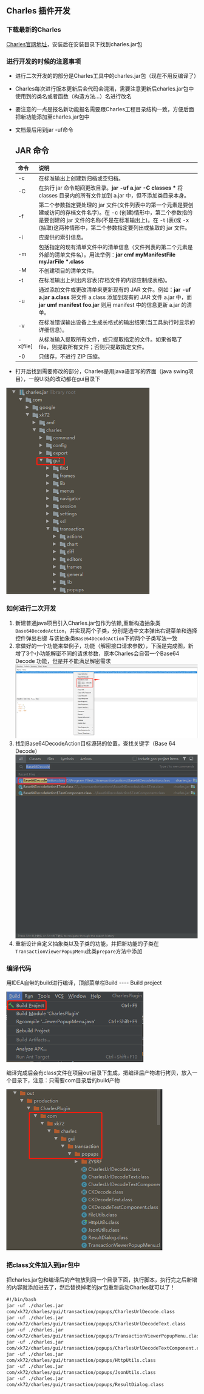 ## Charles 插件开发
### 下载最新的Charles

[Charles官网地址](https://www.charlesproxy.com/)，安装后在安装目录下找到charles.jar包

### 进行开发的时候的注意事项
* 进行二次开发的的部分是Charles工具中的charles.jar包（现在不用反编译了）
* Charles每次进行版本更新后会代码会混淆，需要注意更新后charles.jar包中使用到的类名或者函数（构造方法...）名进行改名
* 要注意的一点是报名新功能报名需要跟Charles工程目录结构一致，方便后面把新功能添加至charles.jar包中
* 文档最后用到jar -uf命令

  ## JAR 命令

  | 命令     | 说明                                                         |
  | -------- | :----------------------------------------------------------- |
  | -c       | 在标准输出上创建新归档或空归档。                             |
  | -C       | 在执行 jar 命令期间更改目录。**jar -uf a.jar -C classes \*** 将 classes 目录内的所有文件加到 a.jar 中，但不添加类目录本身。 |
  | -f       | 第二个参数指定要处理的 jar 文件(文件列表中的第一个元素是要创建或访问的存档文件名字)。在 -c (创建)情形中，第二个参数指的是要创建的 jar 文件的名称(不是在标准输出上)。在 -t (表(或 -x (抽取)这两种情形中，第二个参数指定要列出或抽取的 jar 文件。 |
  | -i       | 应提供的索引信息。                                           |
  | -m       | 包括指定的现有清单文件中的清单信息（文件列表的第二个元素是外部的清单文件名）。用法举例：**jar cmf myManifestFile myJarFile \*.class** |
  | -M       | 不创建项目的清单文件。                                       |
  | -t       | 在标准输出上列出内容表(存档文件的内容应制成表格)。           |
  | -u       | 通过添加文件或更改清单来更新现有的 JAR 文件。例如：**jar -uf a.jar a.class** 将文件 a.class 添加到现有的 JAR 文件 a.jar 中，而 **jar umf manifest foo.jar** 则用 manifest 中的信息更新 a.jar 的清单。 |
  | -v       | 在标准错误输出设备上生成长格式的输出结果(当工具执行时显示的详细信息)。 |
  | -x[file] | 从标准输入提取所有文件，或只提取指定的文件。如果省略了 file，则提取所有文件；否则只提取指定文件。 |
  | -0       | 只储存，不进行 ZIP 压缩。                                    |

* 打开后找到需要修改的部分，Charles是用java语言写的界面（java swing项目），一般UI处的改动都在gui目录下

![image-20210519164243284](./img/image-20210519164243284.png)

### 如何进行二次开发

1. 新建普通java项目引入Charles.jar包作为依赖,重新构造抽象类`Base64DecodeAction`，并实现两个子类，分别是选中文本弹出右键菜单和选择控件弹出右键
   与该抽象类`Base64DecodeAction`下的两个子类写法一致
2. 拿做好的一个功能来举例子，功能（解密接口请求参数），下面是完成图，新增了3个小功能解密不同的请求参数，原本Charles会自带一个Base64 Decode 功能，但是并不能满足解密需求
![image-20210519165837719](./img/image-20210519165837719.png)
3. 找到Base64DecodeAction目标源码的位置，查找关键字（Base 64 Decode）
![image-20210519171039521](./img/image-20210519170846142.png)
4. 重新设计自定义抽象类以及子类的功能，并把新功能的子类在`TransactionViewerPopupMenu`此类`prepare`方法中添加

### 编译代码

用IDEA自带的build进行编译，顶部菜单栏Build  ----  Build project

![image-20210519175638857](./img/image-20210519175638857.png)

编译完成后会有class文件在项目out目录下生成，把编译后产物进行拷贝，放入一个目录下，注意：只需要com目录后的build产物

![image-20210519180029507](./img/image-20210519180029507.png)


### 把class文件加入到jar包中

把charles.jar包和编译后的产物放到同一个目录下面，执行脚本，执行完之后新增的内容就添加进去了，然后替换掉老的jar包重新启动Charles就可以了！

```shell
#!/bin/bash
jar -uf ./charles.jar com/xk72/charles/gui/transaction/popups/CharlesUrlDecode.class
jar -uf ./charles.jar com/xk72/charles/gui/transaction/popups/CharlesUrlDecodeText.class
jar -uf ./charles.jar com/xk72/charles/gui/transaction/popups/TransactionViewerPopupMenu.class
jar -uf ./charles.jar com/xk72/charles/gui/transaction/popups/CharlesUrlDecodeTextComponent.class
jar -uf ./charles.jar com/xk72/charles/gui/transaction/popups/HttpUtils.class
jar -uf ./charles.jar com/xk72/charles/gui/transaction/popups/JsonUtils.class
jar -uf ./charles.jar com/xk72/charles/gui/transaction/popups/ResultDialog.class
```



